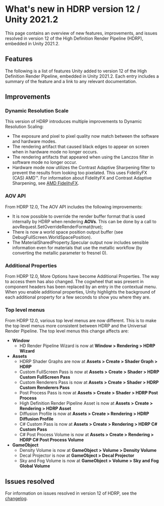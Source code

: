 # What's new in HDRP version 12 / Unity 2021.2

This page contains an overview of new features, improvements, and issues resolved in version 12 of the High Definition Render Pipeline (HDRP), embedded in Unity 2021.2.

## Features

The following is a list of features Unity added to version 12 of the High Definition Render Pipeline, embedded in Unity 2021.2. Each entry includes a summary of the feature and a link to any relevant documentation.



## Improvements

### Dynamic Resolution Scale
This version of HDRP introduces multiple improvements to Dynamic Resolution Scaling:
- The exposure and pixel to pixel quality now match between the software and hardware modes.
- The rendering artifact that caused black edges to appear on screen when in hardware mode no longer occurs.
- The rendering artifacts that appeared when using the Lanczos filter in software mode no longer occur.
- Hardware mode now utilizes the Contrast Adaptive Sharpening filter to prevent the results from looking too pixelated. This uses FidelityFX (CAS) AMD™. For information about FidelityFX and Contrast Adaptive Sharpening, see [AMD FidelityFX](https://www.amd.com/en/technologies/radeon-software-fidelityfx).


### AOV API

From HDRP 12.0, The AOV API includes the following improvements:
- It is now possible to override the render buffer format that is used internally by HDRP when rendering **AOVs**. This can be done by a call to aovRequest.SetOverrideRenderFormat(true);
- There is now a world space position output buffer (see DebugFullScreen.WorldSpacePosition).
- The MaterialSharedProperty.Specular output now includes sensible information even for materials that use the metallic workflow (by converting the metallic parameter to fresnel 0).

### Additional Properties

From HDRP 12.0, More Options have become Additional Properties. The way to access them has also changed. The cogwheel that was present in component headers has been replaced by an entry in the contextual menu. When you enable additional properties, Unity highlights the background of each additional property for a few seconds to show you where they are.

### Top level menus

From HDRP 12.0, various top level menus are now different. This is to make the top level menus more consistent between HDRP and the Universal Render Pipeline. The top level menus this change affects are:

* **Window**
  * HD Render Pipeline Wizard is now at **Window > Rendering > HDRP Wizard**
* **Assets**
  * HDRP Shader Graphs are now at **Assets > Create > Shader Graph > HDRP**
  * Custom FullScreen Pass is now at **Assets > Create > Shader > HDRP Custom FullScreen Pass**
  * Custom Renderers Pass is now at **Assets > Create > Shader > HDRP Custom Renderers Pass**
  * Post Process Pass is now at **Assets > Create > Shader > HDRP Post Process**
  * High Definition Render Pipeline Asset is now at **Assets > Create > Rendering > HDRP Asset**
  * Diffusion Profile is now at **Assets > Create > Rendering > HDRP Diffusion Profile**
  * C# Custom Pass is now at **Assets > Create > Rendering > HDRP C# Custom Pass**
  * C# Post Process Volume is now at **Assets > Create > Rendering > HDRP C# Post Process Volume**
* **GameObject**
  * Density Volume is now at **GameObject > Volume > Density Volume**
  * Decal Projector is now at **GameObject > Decal Projector**
  * Sky and Fog Volume is now at **GameObject > Volume > Sky and Fog Global Volume**

## Issues resolved

For information on issues resolved in version 12 of HDRP, see the [changelog](https://docs.unity3d.com/Packages/com.unity.render-pipelines.high-definition@12.0/changelog/CHANGELOG.html).
